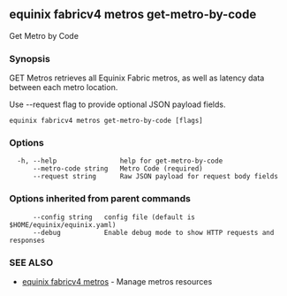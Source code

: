 ## equinix fabricv4 metros get-metro-by-code

Get Metro by Code

### Synopsis

GET Metros retrieves all Equinix Fabric metros, as well as latency data between each metro location.

Use --request flag to provide optional JSON payload fields.

```
equinix fabricv4 metros get-metro-by-code [flags]
```

### Options

```
  -h, --help                help for get-metro-by-code
      --metro-code string   Metro Code (required)
      --request string      Raw JSON payload for request body fields
```

### Options inherited from parent commands

```
      --config string   config file (default is $HOME/equinix/equinix.yaml)
      --debug           Enable debug mode to show HTTP requests and responses
```

### SEE ALSO

* [equinix fabricv4 metros](equinix_fabricv4_metros.md)	 - Manage metros resources


